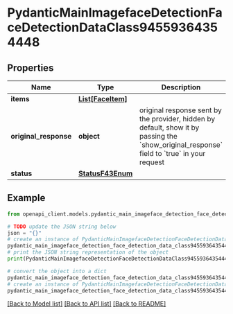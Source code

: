 # PydanticMainImagefaceDetectionFaceDetectionDataClass94559364354448


## Properties

Name | Type | Description | Notes
------------ | ------------- | ------------- | -------------
**items** | [**List[FaceItem]**](FaceItem.md) |  | [optional] 
**original_response** | **object** | original response sent by the provider, hidden by default, show it by passing the &#x60;show_original_response&#x60; field to &#x60;true&#x60; in your request | [optional] 
**status** | [**StatusF43Enum**](StatusF43Enum.md) |  | 

## Example

```python
from openapi_client.models.pydantic_main_imageface_detection_face_detection_data_class94559364354448 import PydanticMainImagefaceDetectionFaceDetectionDataClass94559364354448

# TODO update the JSON string below
json = "{}"
# create an instance of PydanticMainImagefaceDetectionFaceDetectionDataClass94559364354448 from a JSON string
pydantic_main_imageface_detection_face_detection_data_class94559364354448_instance = PydanticMainImagefaceDetectionFaceDetectionDataClass94559364354448.from_json(json)
# print the JSON string representation of the object
print(PydanticMainImagefaceDetectionFaceDetectionDataClass94559364354448.to_json())

# convert the object into a dict
pydantic_main_imageface_detection_face_detection_data_class94559364354448_dict = pydantic_main_imageface_detection_face_detection_data_class94559364354448_instance.to_dict()
# create an instance of PydanticMainImagefaceDetectionFaceDetectionDataClass94559364354448 from a dict
pydantic_main_imageface_detection_face_detection_data_class94559364354448_form_dict = pydantic_main_imageface_detection_face_detection_data_class94559364354448.from_dict(pydantic_main_imageface_detection_face_detection_data_class94559364354448_dict)
```
[[Back to Model list]](../README.md#documentation-for-models) [[Back to API list]](../README.md#documentation-for-api-endpoints) [[Back to README]](../README.md)



